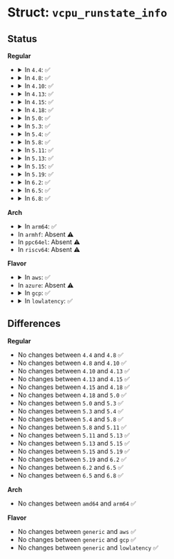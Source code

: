 # Struct: <code>vcpu_runstate_info</code>

## Status
<b>Regular</b>
<ul>
<li>
<details>
<summary>In <code>4.4</code>: ✅</summary>

```c
struct vcpu_runstate_info {
    int state;
    uint64_t state_entry_time;
    uint64_t time[4];
};
```
</details>
</li>
<li>
<details>
<summary>In <code>4.8</code>: ✅</summary>

```c
struct vcpu_runstate_info {
    int state;
    uint64_t state_entry_time;
    uint64_t time[4];
};
```
</details>
</li>
<li>
<details>
<summary>In <code>4.10</code>: ✅</summary>

```c
struct vcpu_runstate_info {
    int state;
    uint64_t state_entry_time;
    uint64_t time[4];
};
```
</details>
</li>
<li>
<details>
<summary>In <code>4.13</code>: ✅</summary>

```c
struct vcpu_runstate_info {
    int state;
    uint64_t state_entry_time;
    uint64_t time[4];
};
```
</details>
</li>
<li>
<details>
<summary>In <code>4.15</code>: ✅</summary>

```c
struct vcpu_runstate_info {
    int state;
    uint64_t state_entry_time;
    uint64_t time[4];
};
```
</details>
</li>
<li>
<details>
<summary>In <code>4.18</code>: ✅</summary>

```c
struct vcpu_runstate_info {
    int state;
    uint64_t state_entry_time;
    uint64_t time[4];
};
```
</details>
</li>
<li>
<details>
<summary>In <code>5.0</code>: ✅</summary>

```c
struct vcpu_runstate_info {
    int state;
    uint64_t state_entry_time;
    uint64_t time[4];
};
```
</details>
</li>
<li>
<details>
<summary>In <code>5.3</code>: ✅</summary>

```c
struct vcpu_runstate_info {
    int state;
    uint64_t state_entry_time;
    uint64_t time[4];
};
```
</details>
</li>
<li>
<details>
<summary>In <code>5.4</code>: ✅</summary>

```c
struct vcpu_runstate_info {
    int state;
    uint64_t state_entry_time;
    uint64_t time[4];
};
```
</details>
</li>
<li>
<details>
<summary>In <code>5.8</code>: ✅</summary>

```c
struct vcpu_runstate_info {
    int state;
    uint64_t state_entry_time;
    uint64_t time[4];
};
```
</details>
</li>
<li>
<details>
<summary>In <code>5.11</code>: ✅</summary>

```c
struct vcpu_runstate_info {
    int state;
    uint64_t state_entry_time;
    uint64_t time[4];
};
```
</details>
</li>
<li>
<details>
<summary>In <code>5.13</code>: ✅</summary>

```c
struct vcpu_runstate_info {
    int state;
    uint64_t state_entry_time;
    uint64_t time[4];
};
```
</details>
</li>
<li>
<details>
<summary>In <code>5.15</code>: ✅</summary>

```c
struct vcpu_runstate_info {
    int state;
    uint64_t state_entry_time;
    uint64_t time[4];
};
```
</details>
</li>
<li>
<details>
<summary>In <code>5.19</code>: ✅</summary>

```c
struct vcpu_runstate_info {
    int state;
    uint64_t state_entry_time;
    uint64_t time[4];
};
```
</details>
</li>
<li>
<details>
<summary>In <code>6.2</code>: ✅</summary>

```c
struct vcpu_runstate_info {
    int state;
    uint64_t state_entry_time;
    uint64_t time[4];
};
```
</details>
</li>
<li>
<details>
<summary>In <code>6.5</code>: ✅</summary>

```c
struct vcpu_runstate_info {
    int state;
    uint64_t state_entry_time;
    uint64_t time[4];
};
```
</details>
</li>
<li>
<details>
<summary>In <code>6.8</code>: ✅</summary>

```c
struct vcpu_runstate_info {
    int state;
    uint64_t state_entry_time;
    uint64_t time[4];
};
```
</details>
</li>
</ul>
<b>Arch</b>
<ul>
<li>
<details>
<summary>In <code>arm64</code>: ✅</summary>

```c
struct vcpu_runstate_info {
    int state;
    uint64_t state_entry_time;
    uint64_t time[4];
};
```
</details>
</li>
<li>
In <code>armhf</code>: Absent ⚠️
</li>
<li>
In <code>ppc64el</code>: Absent ⚠️
</li>
<li>
In <code>riscv64</code>: Absent ⚠️
</li>
</ul>
<b>Flavor</b>
<ul>
<li>
<details>
<summary>In <code>aws</code>: ✅</summary>

```c
struct vcpu_runstate_info {
    int state;
    uint64_t state_entry_time;
    uint64_t time[4];
};
```
</details>
</li>
<li>
In <code>azure</code>: Absent ⚠️
</li>
<li>
<details>
<summary>In <code>gcp</code>: ✅</summary>

```c
struct vcpu_runstate_info {
    int state;
    uint64_t state_entry_time;
    uint64_t time[4];
};
```
</details>
</li>
<li>
<details>
<summary>In <code>lowlatency</code>: ✅</summary>

```c
struct vcpu_runstate_info {
    int state;
    uint64_t state_entry_time;
    uint64_t time[4];
};
```
</details>
</li>
</ul>

## Differences
<b>Regular</b>
<ul>
<li>
No changes between <code>4.4</code> and <code>4.8</code> ✅
</li>
<li>
No changes between <code>4.8</code> and <code>4.10</code> ✅
</li>
<li>
No changes between <code>4.10</code> and <code>4.13</code> ✅
</li>
<li>
No changes between <code>4.13</code> and <code>4.15</code> ✅
</li>
<li>
No changes between <code>4.15</code> and <code>4.18</code> ✅
</li>
<li>
No changes between <code>4.18</code> and <code>5.0</code> ✅
</li>
<li>
No changes between <code>5.0</code> and <code>5.3</code> ✅
</li>
<li>
No changes between <code>5.3</code> and <code>5.4</code> ✅
</li>
<li>
No changes between <code>5.4</code> and <code>5.8</code> ✅
</li>
<li>
No changes between <code>5.8</code> and <code>5.11</code> ✅
</li>
<li>
No changes between <code>5.11</code> and <code>5.13</code> ✅
</li>
<li>
No changes between <code>5.13</code> and <code>5.15</code> ✅
</li>
<li>
No changes between <code>5.15</code> and <code>5.19</code> ✅
</li>
<li>
No changes between <code>5.19</code> and <code>6.2</code> ✅
</li>
<li>
No changes between <code>6.2</code> and <code>6.5</code> ✅
</li>
<li>
No changes between <code>6.5</code> and <code>6.8</code> ✅
</li>
</ul>
<b>Arch</b>
<ul>
<li>
No changes between <code>amd64</code> and <code>arm64</code> ✅
</li>
</ul>
<b>Flavor</b>
<ul>
<li>
No changes between <code>generic</code> and <code>aws</code> ✅
</li>
<li>
No changes between <code>generic</code> and <code>gcp</code> ✅
</li>
<li>
No changes between <code>generic</code> and <code>lowlatency</code> ✅
</li>
</ul>
